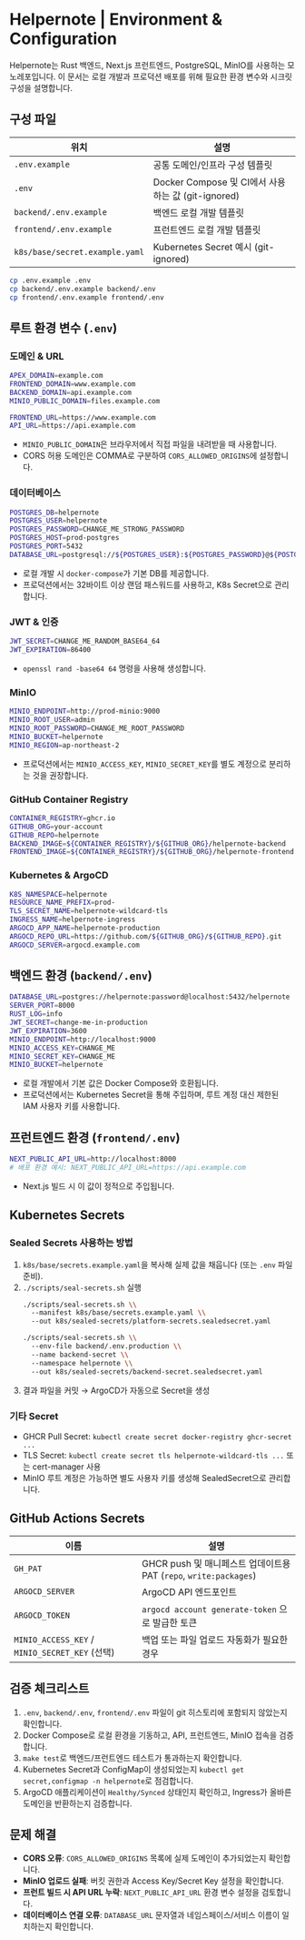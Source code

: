 # Helpernote | Environment & Configuration

Helpernote는 Rust 백엔드, Next.js 프런트엔드, PostgreSQL, MinIO를 사용하는 모노레포입니다. 이 문서는 로컬 개발과 프로덕션 배포를 위해 필요한 환경 변수와 시크릿 구성을 설명합니다.

## 구성 파일

| 위치 | 설명 |
| ---- | ---- |
| `.env.example` | 공통 도메인/인프라 구성 템플릿 |
| `.env` | Docker Compose 및 CI에서 사용하는 값 (git-ignored) |
| `backend/.env.example` | 백엔드 로컬 개발 템플릿 |
| `frontend/.env.example` | 프런트엔드 로컬 개발 템플릿 |
| `k8s/base/secret.example.yaml` | Kubernetes Secret 예시 (git-ignored) |

```bash
cp .env.example .env
cp backend/.env.example backend/.env
cp frontend/.env.example frontend/.env
```

## 루트 환경 변수 (`.env`)

### 도메인 & URL
```bash
APEX_DOMAIN=example.com
FRONTEND_DOMAIN=www.example.com
BACKEND_DOMAIN=api.example.com
MINIO_PUBLIC_DOMAIN=files.example.com

FRONTEND_URL=https://www.example.com
API_URL=https://api.example.com
```
- `MINIO_PUBLIC_DOMAIN`은 브라우저에서 직접 파일을 내려받을 때 사용합니다.
- CORS 허용 도메인은 COMMA로 구분하여 `CORS_ALLOWED_ORIGINS`에 설정합니다.

### 데이터베이스
```bash
POSTGRES_DB=helpernote
POSTGRES_USER=helpernote
POSTGRES_PASSWORD=CHANGE_ME_STRONG_PASSWORD
POSTGRES_HOST=prod-postgres
POSTGRES_PORT=5432
DATABASE_URL=postgresql://${POSTGRES_USER}:${POSTGRES_PASSWORD}@${POSTGRES_HOST}:${POSTGRES_PORT}/${POSTGRES_DB}
```
- 로컬 개발 시 `docker-compose`가 기본 DB를 제공합니다.
- 프로덕션에서는 32바이트 이상 랜덤 패스워드를 사용하고, K8s Secret으로 관리합니다.

### JWT & 인증
```bash
JWT_SECRET=CHANGE_ME_RANDOM_BASE64_64
JWT_EXPIRATION=86400
```
- `openssl rand -base64 64` 명령을 사용해 생성합니다.

### MinIO
```bash
MINIO_ENDPOINT=http://prod-minio:9000
MINIO_ROOT_USER=admin
MINIO_ROOT_PASSWORD=CHANGE_ME_ROOT_PASSWORD
MINIO_BUCKET=helpernote
MINIO_REGION=ap-northeast-2
```
- 프로덕션에서는 `MINIO_ACCESS_KEY`, `MINIO_SECRET_KEY`를 별도 계정으로 분리하는 것을 권장합니다.

### GitHub Container Registry
```bash
CONTAINER_REGISTRY=ghcr.io
GITHUB_ORG=your-account
GITHUB_REPO=helpernote
BACKEND_IMAGE=${CONTAINER_REGISTRY}/${GITHUB_ORG}/helpernote-backend
FRONTEND_IMAGE=${CONTAINER_REGISTRY}/${GITHUB_ORG}/helpernote-frontend
```

### Kubernetes & ArgoCD
```bash
K8S_NAMESPACE=helpernote
RESOURCE_NAME_PREFIX=prod-
TLS_SECRET_NAME=helpernote-wildcard-tls
INGRESS_NAME=helpernote-ingress
ARGOCD_APP_NAME=helpernote-production
ARGOCD_REPO_URL=https://github.com/${GITHUB_ORG}/${GITHUB_REPO}.git
ARGOCD_SERVER=argocd.example.com
```

## 백엔드 환경 (`backend/.env`)

```bash
DATABASE_URL=postgres://helpernote:password@localhost:5432/helpernote
SERVER_PORT=8000
RUST_LOG=info
JWT_SECRET=change-me-in-production
JWT_EXPIRATION=3600
MINIO_ENDPOINT=http://localhost:9000
MINIO_ACCESS_KEY=CHANGE_ME
MINIO_SECRET_KEY=CHANGE_ME
MINIO_BUCKET=helpernote
```
- 로컬 개발에서 기본 값은 Docker Compose와 호환됩니다.
- 프로덕션에서는 Kubernetes Secret을 통해 주입하며, 루트 계정 대신 제한된 IAM 사용자 키를 사용합니다.

## 프런트엔드 환경 (`frontend/.env`)

```bash
NEXT_PUBLIC_API_URL=http://localhost:8000
# 배포 환경 예시: NEXT_PUBLIC_API_URL=https://api.example.com
```
- Next.js 빌드 시 이 값이 정적으로 주입됩니다.

## Kubernetes Secrets

### Sealed Secrets 사용하는 방법
1. `k8s/base/secrets.example.yaml`을 복사해 실제 값을 채웁니다 (또는 `.env` 파일 준비).
2. `./scripts/seal-secrets.sh` 실행
   ```bash
   ./scripts/seal-secrets.sh \\
     --manifest k8s/base/secrets.example.yaml \\
     --out k8s/sealed-secrets/platform-secrets.sealedsecret.yaml

   ./scripts/seal-secrets.sh \\
     --env-file backend/.env.production \\
     --name backend-secret \\
     --namespace helpernote \\
     --out k8s/sealed-secrets/backend-secret.sealedsecret.yaml
   ```
3. 결과 파일을 커밋 → ArgoCD가 자동으로 Secret을 생성

### 기타 Secret
- GHCR Pull Secret: `kubectl create secret docker-registry ghcr-secret ...`
- TLS Secret: `kubectl create secret tls helpernote-wildcard-tls ...` 또는 cert-manager 사용
- MinIO 루트 계정은 가능하면 별도 사용자 키를 생성해 SealedSecret으로 관리합니다.

## GitHub Actions Secrets

| 이름 | 설명 |
| ---- | ---- |
| `GH_PAT` | GHCR push 및 매니페스트 업데이트용 PAT (`repo`, `write:packages`) |
| `ARGOCD_SERVER` | ArgoCD API 엔드포인트 |
| `ARGOCD_TOKEN` | `argocd account generate-token` 으로 발급한 토큰 |
| `MINIO_ACCESS_KEY` / `MINIO_SECRET_KEY` (선택) | 백업 또는 파일 업로드 자동화가 필요한 경우 |

## 검증 체크리스트

1. `.env`, `backend/.env`, `frontend/.env` 파일이 git 히스토리에 포함되지 않았는지 확인합니다.
2. Docker Compose로 로컬 환경을 기동하고, API, 프런트엔드, MinIO 접속을 검증합니다.
3. `make test`로 백엔드/프런트엔드 테스트가 통과하는지 확인합니다.
4. Kubernetes Secret과 ConfigMap이 생성되었는지 `kubectl get secret,configmap -n helpernote`로 점검합니다.
5. ArgoCD 애플리케이션이 `Healthy/Synced` 상태인지 확인하고, Ingress가 올바른 도메인을 반환하는지 검증합니다.

## 문제 해결

- **CORS 오류**: `CORS_ALLOWED_ORIGINS` 목록에 실제 도메인이 추가되었는지 확인합니다.
- **MinIO 업로드 실패**: 버킷 권한과 Access Key/Secret Key 설정을 확인합니다.
- **프런트 빌드 시 API URL 누락**: `NEXT_PUBLIC_API_URL` 환경 변수 설정을 검토합니다.
- **데이터베이스 연결 오류**: `DATABASE_URL` 문자열과 네임스페이스/서비스 이름이 일치하는지 확인합니다.
